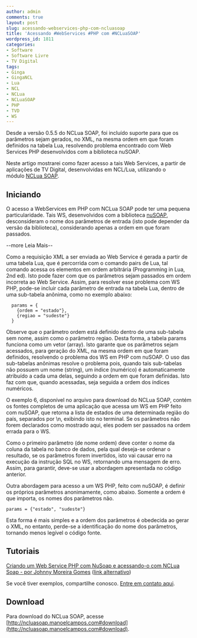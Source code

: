 ```yaml
---
author: admin
comments: true
layout: post
slug: acessando-webservices-php-com-ncluasoap
title: 'Acessando #WebServices #PHP com #NCLuaSOAP'
wordpress_id: 1811
categories:
- Software
- Software Livre
- TV Digital
tags:
- Ginga
- GingaNCL
- Lua
- NCL
- NCLua
- NCLuaSOAP
- PHP
- TVD
- WS
---
```


Desde a versão 0.5.5 do NCLua SOAP, foi incluído suporte para que os parâmetros sejam gerados, no XML, na mesma ordem em que foram definidos na tabela Lua, resolvendo problema encontrado com Web Services PHP desenvolvidos com a biblioteca nuSOAP.

Neste artigo mostrarei como fazer acesso a tais Web Services, a partir de aplicações de TV Digital, desenvolvidas em NCL/Lua, utilizando o módulo [NCLua SOAP](http://ncluasoap.manoelcampos.com).


## Iniciando


O acesso a WebServices em PHP com NCLua SOAP pode ter uma pequena particularidade. Tais WS, desenvolvidos com a biblioteca [nuSOAP](http://sourceforge.net/projects/nusoap/), desconsideram o nome dos parâmetros de entrada (isto pode depender da versão da biblioteca), considerando apenas a ordem em que foram passados.


--more Leia Mais--




Como a requisição XML a ser enviada ao Web Service é gerada a partir de uma tabela Lua, que é percorrida com o comando pairs de Lua, tal comando acessa os elementos em ordem arbitrária (Programming in Lua, 2nd ed). Isto pode fazer com que os parâmetros sejam passados em ordem incorreta ao Web Service. Assim, para resolver esse problema com WS PHP, pode-se incluir cada parâmetro de entrada na tabela Lua, dentro de uma sub-tabela anônima, como no exemplo abaixo:

    
      params = {
        {ordem = "estado"},
        {regiao = "sudeste"}
      }


Observe que o parâmetro ordem está definido dentro de uma sub-tabela sem nome, assim como o parâmetro regiao. Desta forma, a tabela params funciona como um vetor (array). Isto garante que os parâmetros sejam acessados, para geração do XML, na mesma ordem em que foram definidos, resolvendo o problema dos WS em PHP com nuSOAP. O uso das sub-tabelas anônimas resolve o problema pois, quando tais sub-tabelas não possuem um nome (string), um índice (numérico) é automaticamente atribuído a cada uma delas, seguindo a ordem em que foram definidas. Isto faz com que, quando acessadas, seja seguida a ordem dos índices numéricos.

O exemplo 6, disponível no arquivo para download do NCLua SOAP, contém os fontes completos de uma aplicação que acessa um WS em PHP feito com nuSOAP, que retorna a lista de estados de uma determinada região do país, separados por \n, exibindo isto no terminal. Se os parâmetros não forem declarados como mostrado aqui, eles podem ser passados na ordem errada para o WS.

Como o primeiro parâmetro (de nome ordem) deve conter o nome da coluna da tabela no banco de dados, pela qual deseja-se ordenar o resultado, se os parâmetros forem invertidos, isto vai causar erro na execução da instrução SQL no WS, retornando uma mensagem de erro. Assim, para garantir, deve-se usar a abordagem apresentada no código anterior.

Outra abordagem para acesso a um WS PHP, feito com nuSOAP, é definir os próprios parâmetros anonimamente, como abaixo. Somente a ordem é que importa, os nomes dos parâmetros não.

    
    params = {"estado", "sudeste"}


Esta forma é mais simples e a ordem dos parâmetros é obedecida ao gerar o XML, no entanto, perde-se a identificação do nome dos parâmetros, tornando menos legível o código fonte.


## Tutoriais




[Criando um Web Service PHP com NuSoap e acessando-o com NCLua Soap - por Johnny Moreira Gomes](http://www.ufjf.br/lapic/files/2010/05/TutorialNuSoapNCLuaSoap.pdf) ([link alternativo](http://manoelcampos.com/wp-content/uploads/tutorial-nusoap-ncluasoap.pdf))


Se você tiver exemplos, compartilhe conosco. [Entre em contato aqui](/contato).


## Download


Para download do NCLua SOAP, acesse [http://ncluasoap.manoelcampos.com#download](http://ncluasoap.manoelcampos.com#download).
